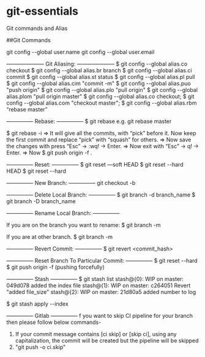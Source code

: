 # git-essentials

Git commands and Alias

##Git Commands

git config --global user.name
git config --global user.email

———————
Git Aliasing:
———————
$ git config --global alias.co checkout
$ git config --global alias.br branch
$ git config --global alias.ci commit
$ git config --global alias.st status
$ git config --global alias.pl pull
$ git config --global alias.cim "commit -m"
$ git config --global alias.puo "push origin"
$ git config --global alias.plo "pull origin"
$ git config --global alias.plom "pull origin master"
$ git config --global alias.co checkout;
$ git config --global alias.com "checkout master";
$ git config --global alias.rbm “rebase master” 


—————
Rebase:
—————
$ git rebase <target branch> <origin branch> e.g. git rebase master <my-branch>

$ git rebase -i <master> <my-branch> 
=> It will give all the commits, with “pick” before it. Now keep the first commit and replace “pick” with “squash” for others. 
=> Now save the changes with press “Esc” -> :wq! -> Enter.
=> Now exit with “Esc” -> q! -> Enter.
=> Now $ git push origin -f <my-branch>.


—————
Reset:
—————
$ git reset —soft HEAD
$ git reset --hard HEAD
$ git reset --hard <commit id>


—————
New Branch:
—————
git checkout -b <new-branch-name>

—————
Delete Local Branch:
—————
$ git branch -d branch_name
$ git branch -D branch_name

—————
Rename Local Branch:
—————

If you are on the branch you want to rename:
$ git branch -m <new-br-name>

If you are at other branch.
$ git branch -m <old-name> <new-name>

—————
Revert Commit:
—————
$ git revert <commit_hash>

—————
Reset Branch To Particular Commit:
—————
$ git reset --hard <commit id>
$ git push origin -f (pushing forcefully)


—————
Stash
—————
$ git stash list
stash@{0}: WIP on master: 049d078 added the index file
stash@{1}: WIP on master: c264051 Revert "added file_size"
stash@{2}: WIP on master: 21d80a5 added number to log

$ git stash apply --index

—————
Gitlab
—————
f you want to skip CI pipeline for your branch then please follow below commands-
1.	If your commit message contains [ci skip] or [skip ci], using any capitalization, the commit will be created but the pipeline will be skipped 
2.	"git push -o ci.skip"  

